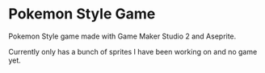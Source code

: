 # Pokemon Style Game
 Pokemon Style game made with Game Maker Studio 2 and Aseprite.

Currently only has a bunch of sprites I have been working on and no game yet.
